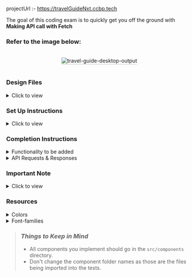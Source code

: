 projectUrl :- https://travelGuideNxt.ccbp.tech

The goal of this coding exam is to quickly get you off the ground with **Making API call with Fetch**

### Refer to the image below:

<br/>
<div style="text-align: center;">
    <img src="https://assets.ccbp.in/frontend/content/react-js/travel-guide-output.gif" alt="travel-guide-desktop-output" style="max-width:70%;box-shadow:0 2.8px 2.2px rgba(0, 0, 0, 0.12)">
</div>
<br/>

### Design Files

<details>
<summary>Click to view</summary>

- [Medium (Size >= 768px), Large (Size >= 992px) and Extra Large (Size >= 1200px)](https://assets.ccbp.in/frontend/content/react-js/travel-guide-lg-output.png)

</details>

### Set Up Instructions

<details>
<summary>Click to view</summary>

- Download dependencies by running `npm install`
- Start up the app using `npm start`
</details>

### Completion Instructions

<details>
<summary>Functionality to be added</summary>
<br/>
The app must have the following functionalities

When the app is opened initially,

- An HTTP GET request should be made to **travelGuidePackagesApiUrl**
- **<i>loader</i>** should be displayed while fetching the data
- If the HTTP GET request made is successful, the list of packages should be displayed

</details>

<details>
<summary>API Requests & Responses</summary>
<br/>

**travelGuidePackagesApiUrl**

**API**: `https://apis.ccbp.in/tg/packages`

**Method**: `GET`

**Description**:

Returns a response containing the list of packages

**Response**

```json

{
    "packages":[
        {
        "id":1,
        "name":"Best of Paris in 7 days tour",
        "image_url":"https://assets.ccbp.in/frontend/react-js/travel-guide/paris-img.png",
        "description":"Paris, France capital, is a major European city and a global centre for art, fashion, gastronomy, and culture. Its 19th-century cityscape is crisscrossed by wide boulevards and the River Seine."
        },
        ...
   ],
}

```

</details>

### Important Note

<details>
<summary>Click to view</summary>

<br/>

**The following instructions are required for the tests to pass**

- The image in each package item should have the alt as the value of the key `name` from each package object in the packages list
- Wrap the Loader component with an HTML container element and add the `testid` attribute value as `loader` to it as shown below

```jsx
<div data-testid="loader">
  <Loader type="TailSpin" color="#00BFFF" height={50} width={50} />
</div>
```

</details>

### Resources

<details>
<summary>Colors</summary>

<br/>

<div style="background-color: #eef4f7; width: 150px; padding: 10px; color: black">Hex: #eef4f7</div>
<div style="background-color: #334155; width: 150px; padding: 10px; color: white">Hex: #334155</div>
<div style="background-color: #52bbf0; width: 150px; padding: 10px; color: black">Hex: #52bbf0</div>
<div style="background-color: #ffffff; width: 150px; padding: 10px; color: black">Hex: #ffffff</div>
<div style="background-color: #475569; width: 150px; padding: 10px; color: white">Hex: #475569</div>
<div style="background-color: #64748b; width: 150px; padding: 10px; color: white">Hex: #64748b</div>
<br/>

</details>

<details>
<summary>Font-families</summary>

- Roboto

</details>

> ### _Things to Keep in Mind_
>
> - All components you implement should go in the `src/components` directory.
> - Don't change the component folder names as those are the files being imported into the tests.
